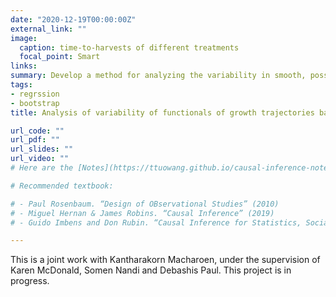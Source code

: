 ```yaml
---
date: "2020-12-19T00:00:00Z"
external_link: ""
image:
  caption: time-to-harvests of different treatments
  focal_point: Smart
links:
summary: Develop a method for analyzing the variability in smooth, possibly nonlinear, functionals associated with a set of growth trajectories measured under different experimental conditions.
tags:
- regrssion
- bootstrap
title: Analysis of variability of functionals of growth trajectories based on limited data

url_code: ""
url_pdf: ""
url_slides: ""
url_video: ""
# Here are the [Notes](https://ttuowang.github.io/causal-inference-notes/).

# Recommended textbook:

# - Paul Rosenbaum. “Design of OBservational Studies” (2010)
# - Miguel Hernan & James Robins. “Causal Inference” (2019)
# - Guido Imbens and Don Rubin. “Causal Inference for Statistics, Social, and Biomedical Sciences” (2015)

---
```


This is a joint work with Kantharakorn Macharoen, under the supervision of Karen McDonald, Somen Nandi and Debashis Paul. This project is in progress. 

